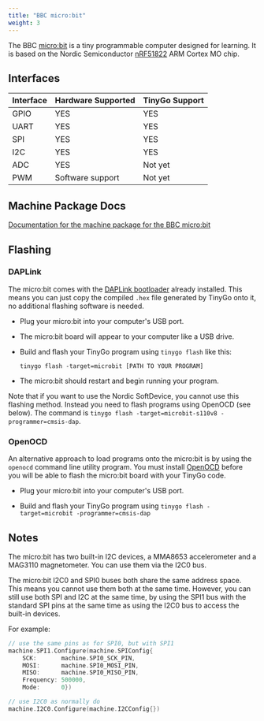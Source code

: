 ```yaml
---
title: "BBC micro:bit"
weight: 3
---
```


The BBC [micro:bit](https://microbit.org) is a tiny programmable computer designed for learning. It is based on the Nordic Semiconductor [nRF51822](https://www.nordicsemi.com/eng/Products/Bluetooth-low-energy/nRF51822) ARM Cortex MO chip.

## Interfaces

| Interface | Hardware Supported | TinyGo Support |
| --------- | ------------- | ----- |
| GPIO      | YES | YES |
| UART      | YES | YES |
| SPI      | YES | YES |
| I2C      | YES | YES |
| ADC      | YES | Not yet |
| PWM      | Software support | Not yet |

## Machine Package Docs

[Documentation for the machine package for the BBC micro:bit](../machine/microbit)

## Flashing

### DAPLink

The micro:bit comes with the [DAPLink bootloader](https://tech.microbit.org/software/daplink-interface/) already installed. This means you can just copy the compiled `.hex` file generated by TinyGo onto it, no additional flashing software is needed.

- Plug your micro:bit into your computer's USB port.

- The micro:bit board will appear to your computer like a USB drive.

- Build and flash your TinyGo program using `tinygo flash` like this:

    ```shell
    tinygo flash -target=microbit [PATH TO YOUR PROGRAM]
    ```

- The micro:bit should restart and begin running your program.

Note that if you want to use the Nordic SoftDevice, you cannot use this flashing method. Instead you need to flash programs using OpenOCD (see below). The command is `tinygo flash -target=microbit-s110v8 -programmer=cmsis-dap`.

### OpenOCD

An alternative approach to load programs onto the micro:bit is by using the `openocd` command line utility program. You must install [OpenOCD](http://openocd.org/) before you will be able to flash the micro:bit board with your TinyGo code.

- Plug your micro:bit into your computer's USB port.

- Build and flash your TinyGo program using `tinygo flash -target=microbit -programmer=cmsis-dap`

## Notes

The micro:bit has two built-in I2C devices, a MMA8653 accelerometer and a MAG3110 magnetometer. You can use them via the I2C0 bus.

The micro:bit I2C0 and SPI0 buses both share the same address space. This means you cannot use them both at the same time. However, you can still use both SPI and I2C at the same time, by using the SPI1 bus with the standard SPI pins at the same time as using the I2C0 bus to access the built-in devices.

For example:

```go
// use the same pins as for SPI0, but with SPI1
machine.SPI1.Configure(machine.SPIConfig{
    SCK:       machine.SPI0_SCK_PIN,
    MOSI:      machine.SPI0_MOSI_PIN,
    MISO:      machine.SPI0_MISO_PIN,
    Frequency: 500000,
    Mode:      0})

// use I2C0 as normally do
machine.I2C0.Configure(machine.I2CConfig{})
```
